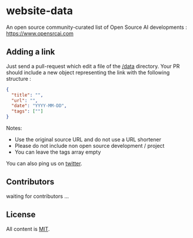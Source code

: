 # website-data

An open source community-curated list of Open Source AI developments : https://www.opensrcai.com

## Adding a link

Just send a pull-request which edit a file of the [/data](https://github.com/opensrcaidotcom/website-data/tree/master/data) directory. Your PR should include a new object representing the link with the following structure :

```json
{
  "title": "",
  "url": "",
  "date": "YYYY-MM-DD",
  "tags": [""]
}
```

Notes:

- Use the original source URL and do not use a URL shortener
- Please do not include non open source development / project
- You can leave the tags array empty

You can also ping us on [twitter](https://twitter.com/opensrcaidotcom).

## Contributors

waiting for contributors ...

## License

All content is [MIT](https://github.com/opensrcaidotcom/website-data/blob/master/LICENSE).
